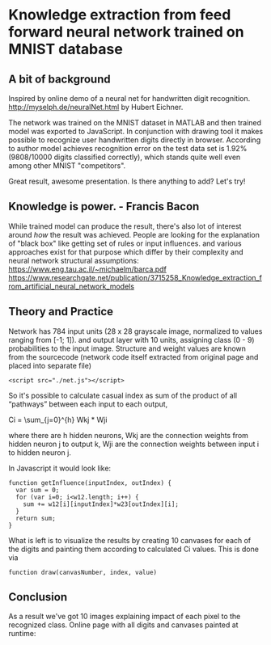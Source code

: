 # Knowledge extraction from feed forward neural network trained on MNIST database

## A bit of background

Inspired by online demo of a neural net for handwritten digit recognition. 
http://myselph.de/neuralNet.html by Hubert Eichner.

The network was trained on the MNIST dataset in MATLAB and then trained model was exported to JavaScript.
In conjunction with drawing tool it makes possible to recognize user handwritten digits directly in browser.
According to author model achieves recognition error on the test data set is 1.92% (9808/10000 digits classified correctly),
which stands quite well even among other MNIST "competitors".  

Great result, awesome presentation. Is there anything to add? Let's try!

## Knowledge is power. - Francis Bacon

While trained model can produce the result, there's also lot of interest around *how* the result was achieved. 
People are looking for the explanation of "black box" like getting set of rules or input influences.
and various approaches exist for that purpose which differ by their complexity and neural network structural assumptions:  
https://www.eng.tau.ac.il/~michaelm/barca.pdf
https://www.researchgate.net/publication/3715258_Knowledge_extraction_from_artificial_neural_network_models

## Theory and Practice

Network has 784 input units (28 x 28 grayscale image, normalized to values ranging from [-1; 1]). 
and output layer with 10 units, assigning class (0 - 9) probabilities to the input image.
Structure and weight values are known from the sourcecode 
(network code itself extracted from original page and placed into separate file)
```
<script src="./net.js"></script>
``` 

So it's possible to calculate casual index as sum of the product of all “pathways” between each input to each output,
 

Ci = \sum_{j=0}^{h} Wkj * Wji

where there are h hidden neurons, 
Wkj are the connection weights from hidden neuron j to output k, 
Wji are the connection weights between input i to hidden neuron j.

In Javascript it would look like:
```
function getInfluence(inputIndex, outIndex) {
  var sum = 0;
  for (var i=0; i<w12.length; i++) {
    sum += w12[i][inputIndex]*w23[outIndex][i];
  }
  return sum;
}
```

What is left is to visualize the results by creating 10 canvases for each of the digits
and painting them according to calculated Ci values. This is done via 
```
function draw(canvasNumber, index, value)
```
   
## Conclusion
As a result we've got 10 images explaining impact of each pixel to the recognized class.
Online page with all digits and canvases painted at runtime: 

